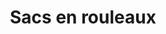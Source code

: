 ---
title: Sacs en rouleaux
description: ""
image: src/assets/images/bags-on-roll.jpeg
imageAlt: Un sac en rouleau
products:
  - title: 12*15*.01
    subtitle: HDPE
    specs:
      - "Dimension: 12 x 15 pouces"
      - "Épaisseur: 10 microns"
      - "Par rouleau: 1000pcs"
  - title: 12*15 HD
    subtitle: HDPE
    specs:
      - "Dimension: 12 x 15 pouces"
      - "Épaisseur: 12 microns"
      - "Par rouleau: 500pcs, 1000pcs"
  - title: 30*40 HD
    subtitle: HDPE
    specs:
      - "Dimension: 30 x 40 cms"
      - "Épaisseur: 12 microns"
      - "Par rouleau: 500pcs"
  - title: 9*12 HD
    subtitle: HDPE
    specs:
      - "Dimension: 9 x 12 pouces"
      - "Épaisseur: 12 microns"
      - "Par rouleau: 500pcs"
---